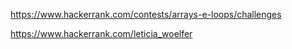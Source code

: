 https://www.hackerrank.com/contests/arrays-e-loops/challenges

https://www.hackerrank.com/leticia_woelfer

